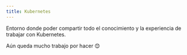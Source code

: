 ```yaml
---
title: Kubernetes
---
```


Entorno donde poder compartir todo el conocimiento y la experiencia de trabajar con Kubernetes.

Aún queda mucho trabajo por hacer 😊
